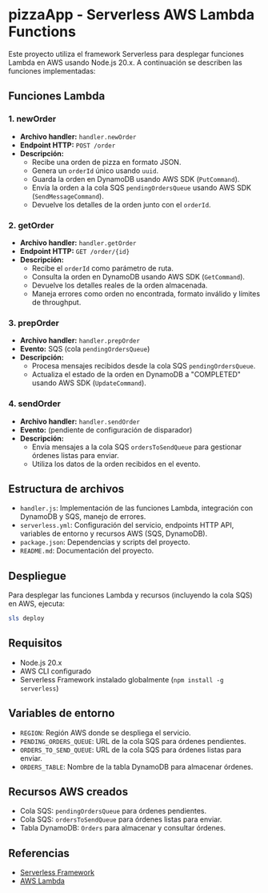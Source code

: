 # pizzaApp - Serverless AWS Lambda Functions

Este proyecto utiliza el framework Serverless para desplegar funciones Lambda en AWS usando Node.js 20.x. A continuación se describen las funciones implementadas:

## Funciones Lambda



### 1. newOrder
- **Archivo handler:** `handler.newOrder`
- **Endpoint HTTP:** `POST /order`
- **Descripción:**
  - Recibe una orden de pizza en formato JSON.
  - Genera un `orderId` único usando `uuid`.
  - Guarda la orden en DynamoDB usando AWS SDK (`PutCommand`).
  - Envía la orden a la cola SQS `pendingOrdersQueue` usando AWS SDK (`SendMessageCommand`).
  - Devuelve los detalles de la orden junto con el `orderId`.



### 2. getOrder
- **Archivo handler:** `handler.getOrder`
- **Endpoint HTTP:** `GET /order/{id}`
- **Descripción:**
  - Recibe el `orderId` como parámetro de ruta.
  - Consulta la orden en DynamoDB usando AWS SDK (`GetCommand`).
  - Devuelve los detalles reales de la orden almacenada.
  - Maneja errores como orden no encontrada, formato inválido y límites de throughput.




### 3. prepOrder
- **Archivo handler:** `handler.prepOrder`
- **Evento:** SQS (cola `pendingOrdersQueue`)
- **Descripción:**
  - Procesa mensajes recibidos desde la cola SQS `pendingOrdersQueue`.
  - Actualiza el estado de la orden en DynamoDB a "COMPLETED" usando AWS SDK (`UpdateCommand`).


### 4. sendOrder
- **Archivo handler:** `handler.sendOrder`
- **Evento:** (pendiente de configuración de disparador)
- **Descripción:**
  - Envía mensajes a la cola SQS `ordersToSendQueue` para gestionar órdenes listas para enviar.
  - Utiliza los datos de la orden recibidos en el evento.



## Estructura de archivos
- `handler.js`: Implementación de las funciones Lambda, integración con DynamoDB y SQS, manejo de errores.
- `serverless.yml`: Configuración del servicio, endpoints HTTP API, variables de entorno y recursos AWS (SQS, DynamoDB).
- `package.json`: Dependencias y scripts del proyecto.
- `README.md`: Documentación del proyecto.



## Despliegue
Para desplegar las funciones Lambda y recursos (incluyendo la cola SQS) en AWS, ejecuta:

```powershell
sls deploy
```



## Requisitos
- Node.js 20.x
- AWS CLI configurado
- Serverless Framework instalado globalmente (`npm install -g serverless`)




## Variables de entorno
- `REGION`: Región AWS donde se despliega el servicio.
- `PENDING_ORDERS_QUEUE`: URL de la cola SQS para órdenes pendientes.
- `ORDERS_TO_SEND_QUEUE`: URL de la cola SQS para órdenes listas para enviar.
- `ORDERS_TABLE`: Nombre de la tabla DynamoDB para almacenar órdenes.



## Recursos AWS creados
- Cola SQS: `pendingOrdersQueue` para órdenes pendientes.
- Cola SQS: `ordersToSendQueue` para órdenes listas para enviar.
- Tabla DynamoDB: `Orders` para almacenar y consultar órdenes.

## Referencias
- [Serverless Framework](https://www.serverless.com/)
- [AWS Lambda](https://aws.amazon.com/lambda/)
